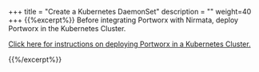 +++
title = "Create a Kubernetes DaemonSet"
description = ""
weight=40
+++
{{%excerpt%}}
Before integrating Portworx with Nirmata, deploy Portworx in the Kubernetes Cluster. 

[Click here for instructions on deploying Portworx in a Kubernetes Cluster.](https://kubernetes.io/docs/concepts/workloads/controllers/daemonset/)


{{%/excerpt%}}